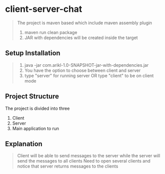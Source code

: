 # client-server-chat
>The project is maven based which include maven assembly plugin
>1. maven run clean package 
>2. JAR with dependencies will be created inside the target

## Setup Installation 
>1. java -jar com.arikl-1.0-SNAPSHOT-jar-with-dependencies.jar
>2. You have the option to choose between client and server
>3. type "server" for running server OR type "client" to be on client mode

## Project Structure
The project is divided into three
1. Client
2. Server
3. Main application to run

## Explanation
> Client will be able to send messages to the server while the server will send the messages to all clients
> Need to open several clients and notice that server returns messages to the clients
